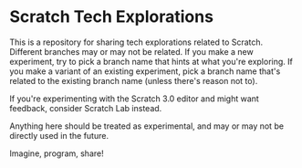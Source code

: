 # Scratch Tech Explorations

This is a repository for sharing tech explorations related to Scratch. Different branches may or may not be related.
If you make a new experiment, try to pick a branch name that hints at what you're exploring. If you make a variant
of an existing experiment, pick a branch name that's related to the existing branch name (unless there's reason not
to).

If you're experimenting with the Scratch 3.0 editor and might want feedback, consider Scratch Lab instead.

Anything here should be treated as experimental, and may or may not be directly used in the future.

Imagine, program, share!
